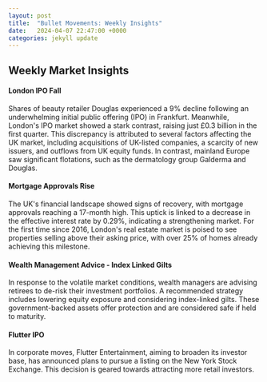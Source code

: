```yaml
---
layout: post
title:  "Bullet Movements: Weekly Insights"
date:   2024-04-07 22:47:00 +0000
categories: jekyll update
---
```


## Weekly Market Insights

#### **London IPO Fall**
Shares of beauty retailer Douglas experienced a 9% decline following an underwhelming initial public offering (IPO) in Frankfurt. Meanwhile, London's IPO market showed a stark contrast, raising just £0.3 billion in the first quarter. This discrepancy is attributed to several factors affecting the UK market, including acquisitions of UK-listed companies, a scarcity of new issuers, and outflows from UK equity funds. In contrast, mainland Europe saw significant flotations, such as the dermatology group Galderma and Douglas.

#### **Mortgage Approvals Rise**
The UK's financial landscape showed signs of recovery, with mortgage approvals reaching a 17-month high. This uptick is linked to a decrease in the effective interest rate by 0.29%, indicating a strengthening market. For the first time since 2016, London's real estate market is poised to see properties selling above their asking price, with over 25% of homes already achieving this milestone.

#### **Wealth Management Advice - Index Linked Gilts**
In response to the volatile market conditions, wealth managers are advising retirees to de-risk their investment portfolios. A recommended strategy includes lowering equity exposure and considering index-linked gilts. These government-backed assets offer protection and are considered safe if held to maturity.

#### **Flutter IPO**
In corporate moves, Flutter Entertainment, aiming to broaden its investor base, has announced plans to pursue a listing on the New York Stock Exchange. This decision is geared towards attracting more retail investors.
